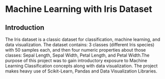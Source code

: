 # Machine Learning with Iris Dataset
## Introduction
The Iris dataset is a classic dataset for classification, machine learning, and data visualization.
The dataset contains: 3 classes (different Iris species) with 50 samples each, and then four numeric properties about those classes: Sepal Length, Sepal Width, Petal Length, and Petal Width.The purpose of this project was to gain introductory exposure to Machine Learning Classification concepts along with data visualization. The project makes heavy use of Scikit-Learn, Pandas and Data Visualization Libraries.
